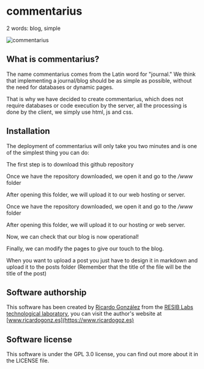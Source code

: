 # commentarius
2 words: blog, simple

![commentarius](https://i.imgur.com/MH8UYQl.png)

## What is commentarius?
The name commentarius comes from the Latin word for "journal." We think that implementing a journal/blog should be as simple as possible, without the need for databases or dynamic pages.

That is why we have decided to create commentarius, which does not require databases or code execution by the server, all the processing is done by the client, we simply use html, js and css.

## Installation
The deployment of commentarius will only take you two minutes and is one of the simplest thing you can do:

The first step is to download this github repository

Once we have the repository downloaded, we open it and go to the */www* folder

After opening this folder, we will upload it to our web hosting or server.

Once we have the repository downloaded, we open it and go to the */www* folder

After opening this folder, we will upload it to our hosting or web server.

Now, we can check that our blog is now operational!

Finally, we can modify the pages to give our touch to the blog.

When you want to upload a post you just have to design it in markdown and upload it to the posts folder (Remember that the title of the file will be the title of the post)

## Software authorship
This software has been created by [Ricardo González](https://github.com/ricardoGonzf) from the [RESIB Labs technological laboratory](https://resiblabs.taniwa.es), you can visit the author's website at [www.ricardogonz.es](https://www.ricardogoz.es)

## Software license
This software is under the GPL 3.0 license, you can find out more about it in the LICENSE file.